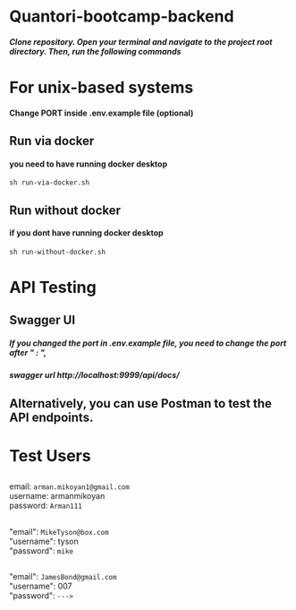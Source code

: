 # Quantori-bootcamp-backend

##### Clone repository. Open your terminal and navigate to the project root directory. Then, run the following commands

# For unix-based systems

#### Change PORT inside .env.example file (optional) 

## Run via docker 
#### you need to have running docker desktop
    sh run-via-docker.sh

## Run without docker
#### if you dont have running docker desktop
    sh run-without-docker.sh
 
# API Testing

## Swagger UI
##### If you changed the port in .env.example file, you need to change the port after " : ", 
##### swagger url http://localhost:9999/api/docs/

## Alternatively, you can use Postman to test the API endpoints.


##

# Test Users

##
## 
email: ``arman.mikoyan1@gmail.com``  
username: armanmikoyan  
password: ``Arman111``


##
## 
"email": ``MikeTyson@box.com``      
"username": tyson        
"password": ``mike``    

## 
## 
"email": ``JamesBond@gmail.com``   
"username": 007  
"password": ``--->``

